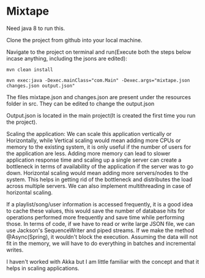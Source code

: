 # Mixtape
Need java 8 to run this.

Clone the project from github into your local machine.

Navigate to the project on terminal and run(Execute both the steps below incase anything, including the jsons are edited):

    mvn clean install
  
    mvn exec:java -Dexec.mainClass="com.Main" -Dexec.args="mixtape.json changes.json output.json"
  
The files mixtape.json and changes.json are present under the resources folder in src. They can be edited to change the output.json

Output.json is located in the main project(It is created the first time you run the project).

Scaling the application:
We can scale this application vertically or Horizontally, while Vertical scaling would mean adding more CPUs or memory to the
existing system, it is only useful if the number of users for the application are less. Adding more memory can lead to slower
application response time and scaling up a single server can create a bottleneck in terms of availability of the application
if the server was to go down.
Horizontal scaling would mean adding more servers/nodes to the system. This helps in getting rid of the bottleneck and distributes
the load across multiple servers. We can also implement multithreading in case of horizontal scaling.

If a playlist/song/user information is accessed frequently, it is a good idea to cache these values, this would save the number of
database hits for operations performed more frequently and save time while performing those.
In terms of code, if we have to read or write large JSON file, we can use Jackson's SequenceWriter and piped streams.
If we make the method @Async(Spring), it wouldn't block the execution.
Assuming the data will not fit in the memory, we will have to do everything in batches and incremental writes.

I haven't worked with Akka but I am little familiar with the concept and that it helps in scaling applications.
